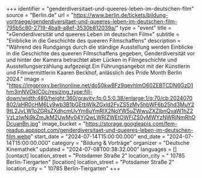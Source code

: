 +++
identifier = "genderdiversitaet-und-queeres-leben-im-deutschen-film"
source = "Berlin.de"
url = "https://www.berlin.de/tickets/bildung-vortraege/genderdiversitaet-und-queeres-leben-im-deutschen-film-795b5c80-2719-4ba9-a8ef-3530b812039a/"
type = "event"
title = "»Genderdiversität und queeres Leben im deutschen Film«"
subtitle = "Einblicke in die Geschichte des queeren Filmschaffens"
description = "Während des Rundgangs durch die ständige Ausstellung werden Einblicke in die Geschichte des queeren Filmschaffens gegeben, Genderdiversität vor und hinter der Kamera betrachtet aber Lücken in Filmgeschichte und Ausstellungserzählung aufgezeigt.Ein Führungsangebot mit der Künstlerin und Filmvermittlerin Kaaren Beckhof, anlässlich des Pride Month Berlin 2024."
image = "https://imgproxy.berlinonline.net/do50kwBFz9qevhlmO60ZEBTCDN6GzD1hm3mNVOkIC0c/resizing_type:fill-down/width:480/height:360/gravity:fp:0.5:0.38/enlarge:1/q:70/cb:2024070802/aHR0cHM6Ly9wb3B1bGEtbWlkZGxld2FyZS5zMy5hbWF6b25hd3MuY29tL2JvLW1pZGRsZXdhcmUvYm8uYmRlX2NoYW5uZWwuZXZlbnQvaW1hZ2VzLzIwNi9kZmJkM2UwMy04YjQwLWRlZWEtOWFjZS0yMWYzNWRjNmRhODcuanBn.jpg"
image_bucket = "https://storage.googleapis.com/fem-readup.appspot.com/genderdiversitaet-und-queeres-leben-im-deutschen-film.webp"
start_date = "2024-07-14T15:00:00.000"
end_date = "2024-07-14T15:00:00.000"
category = "Bildung & Vorträge"
organizer = "Deutsche Kinemathek"
updated = "2024-07-08T00:38:32.000"
languages = []
[contact]
location_street = "Potsdamer Straße 2"
location_city = " 10785 Berlin-Tiergarten"
[location]
location_street = "Potsdamer Straße 2"
location_city = " 10785 Berlin-Tiergarten"
+++